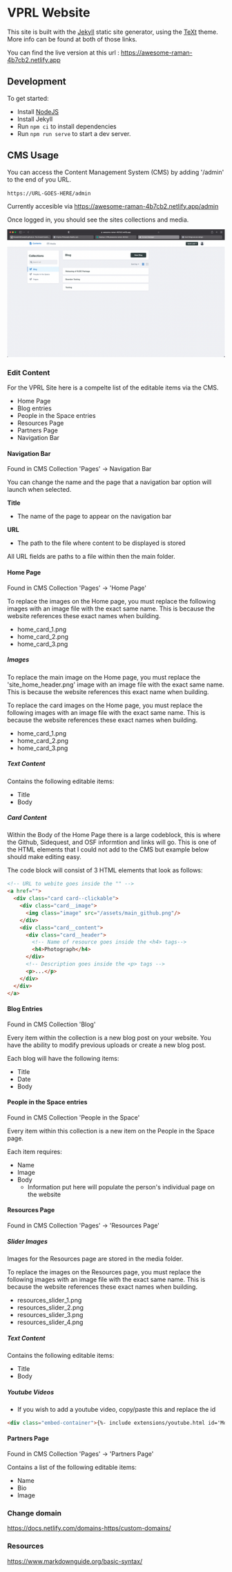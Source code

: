 # VPRL Website

This site is built with the [Jekyll](https://jekyllrb.com/docs/) static site generator, using the [TeXt](https://github.com/kitian616/jekyll-TeXt-theme) theme. More info can be found at both of those links.

You can find the live version at this url : https://awesome-raman-4b7cb2.netlify.app

## Development

To get started:

- Install [NodeJS](https://nodejs.org/en/download/)
- Install Jekyll
- Run `npm ci` to install dependencies
- Run `npm run serve` to start a dev server. 

## CMS Usage

You can access the Content Management System (CMS) by adding '/admin' to the end of you URL. 

`
https://URL-GOES-HERE/admin
`

Currently accesible via https://awesome-raman-4b7cb2.netlify.app/admin


Once logged in, you should see the sites collections and media.

![Netllify CMS admin page](/assets/readme-docs/netlify-cms.png)

### Edit  Content

For the VPRL Site here is a compelte list of the editable items via the CMS.

- Home Page
- Blog entries 
- People in the Space entries
- Resources Page
- Partners Page
- Navigation Bar

#### Navigation Bar

Found in CMS Collection 'Pages' -> Navigation Bar

You can change the name and the page that a navigation bar option will launch when selected. 
 

**Title**
- The name of the page to appear on the navigation bar

**URL**
- The path to the file where content to be displayed is stored

All URL fields are paths to a file within then the main folder.

#### Home Page

Found in CMS Collection 'Pages' -> 'Home Page'

To replace the images on the Home page, you must replace the following images with an image file with the exact same name. This is because the website references these exact names when building.

- home_card_1.png
- home_card_2.png
- home_card_3.png 


##### Images

To replace the main image on the Home page, you must replace the 'site_home_header.png' image with an image file with the exact same name. This is because the website references this exact name when building.

To replace the card images on the Home page, you must replace the following images with an image file with the exact same name. This is because the website references these exact names when building.

- home_card_1.png
- home_card_2.png
- home_card_3.png 

##### Text Content

Contains the following editable items:
- Title
- Body


##### Card Content

Within the Body of the Home Page there is a large codeblock, this is where the Github, Sidequest, and OSF informtion and links will go. This is one of the HTML elements that I could not add to the CMS but example below should make editing easy.

The code block will consist of 3 HTML elements that look as follows:

```html
<!-- URL to webite goes inside the "" -->
<a href="">
  <div class="card card--clickable">
    <div class="card__image">
      <img class="image" src="/assets/main_github.png"/>
    </div>
    <div class="card__content">
      <div class="card__header">
        <!-- Name of resource goes inside the <h4> tags-->
        <h4>Photograph</h4>
      </div>
      <!-- Description goes inside the <p> tags -->
      <p>...</p>
    </div>
  </div>
</a>
```

#### Blog Entries 

Found in CMS Collection 'Blog'

Every item within the collection is a new blog post on your website. You have the ability to modify previous uploads or create a new blog post.

Each blog will have the following items:
- Title
- Date
- Body

#### People in the Space entries

Found in CMS Collection 'People in the Space'

Every item within this collection is a new item on the People in the Space page. 

Each item requires:
- Name
- Image
- Body
  - Information put here will populate the person's individual page on the website

#### Resources Page

Found in CMS Collection 'Pages' -> 'Resources Page'

##### Slider Images

Images for the Resources page are stored in the media folder.

To replace the images on the Resources page, you must replace the following images with an image file with the exact same name. This is because the website references these exact names when building.

- resources_slider_1.png
- resources_slider_2.png
- resources_slider_3.png
- resources_slider_4.png

##### Text Content

Contains the following editable items:
- Title
- Body



##### Youtube Videos
  - If you wish to add a youtube video, copy/paste this and replace the id 
  ```html
  <div class="embed-container">{%- include extensions/youtube.html id='MoGW3ySNRqg' -%}</div>
  ```


#### Partners Page

Found in CMS Collection 'Pages' -> 'Partners Page'

Contains a list of the following editable items:
- Name
- Bio
- Image

### Change domain

https://docs.netlify.com/domains-https/custom-domains/

### Resources

https://www.markdownguide.org/basic-syntax/
